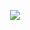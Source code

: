 <p align="center"> <a href="https://instagram.com/darlyn"><img align="center" src="https://cardgit.vercel.app/api?name=Hola,%20repositorio%20de%20en%20creacion&description=Repositorio%20oficial%20de%20Delirius%20Bot&image=https://i.ibb.co/ZcPLKgK/darlyn-profile-programacion.jpg&usqp=CAU&backgroundColor=%23ecf0f1&instagram=darlyn&github=darlyn1234&pattern=ticTacToe&colorPattern=%23eaeaea&site="/></a> </p>
